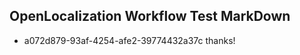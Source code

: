 ## OpenLocalization Workflow Test MarkDown
* a072d879-93af-4254-afe2-39774432a37c thanks!

<!--HONumber=Jul16_HO3-->


